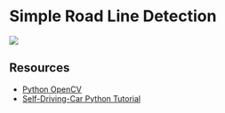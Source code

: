 # Simple Road Line Detection
![](https://i.imgur.com/qT8PAAv.png)

## Resources
- [Python OpenCV](https://pypi.org/project/opencv-python/)
- [Self-Driving-Car Python Tutorial](https://github.com/rslim087a/Self-Driving-Car-Course-Codes)
